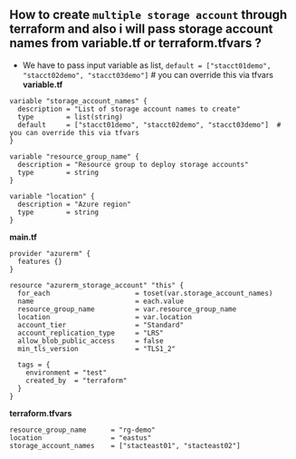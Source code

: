 ## How to create `multiple storage account` through terraform and also i will pass storage account names from variable.tf or terraform.tfvars ?
- We have to pass input variable as list, `default = ["stacct01demo", "stacct02demo", "stacct03demo"]`  # you can override this via tfvars
**variable.tf**
```
variable "storage_account_names" {
  description = "List of storage account names to create"
  type        = list(string)
  default     = ["stacct01demo", "stacct02demo", "stacct03demo"]  # you can override this via tfvars
}

variable "resource_group_name" {
  description = "Resource group to deploy storage accounts"
  type        = string
}

variable "location" {
  description = "Azure region"
  type        = string
}
```

**main.tf**
```
provider "azurerm" {
  features {}
}

resource "azurerm_storage_account" "this" {
  for_each                     = toset(var.storage_account_names)
  name                         = each.value
  resource_group_name          = var.resource_group_name
  location                     = var.location
  account_tier                 = "Standard"
  account_replication_type     = "LRS"
  allow_blob_public_access     = false
  min_tls_version              = "TLS1_2"

  tags = {
    environment = "test"
    created_by  = "terraform"
  }
}
```

**terraform.tfvars**
```
resource_group_name      = "rg-demo"
location                 = "eastus"
storage_account_names    = ["stacteast01", "stacteast02"]
```



